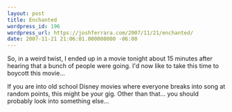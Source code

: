 ```yaml
---
layout: post
title: Enchanted
wordpress_id: 196
wordpress_url: https://joshferrara.com/2007/11/21/enchanted/
date: 2007-11-21 21:06:01.000000000 -06:00
---
```

<!--Mime Type of File is image/jpeg --><div><a href="https://joshferrara.com/wp-photos/20071121-210601-1.jpg"><img src="https://joshferrara.com/wp-photos/thumb.20071121-210601-1.jpg" alt="" /></a></div> So, in a weird twist, I ended up in a movie tonight about 15 minutes after hearing that a bunch of people were going. I'd now like to take this time to boycott this movie...
If you are into old school Disney movies where everyone breaks into song at random points, this might be your gig. Other than that... you should probably look into something else...
